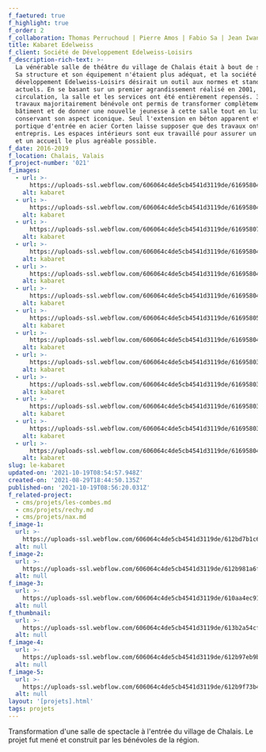 ```yaml
---
f_faetured: true
f_highlight: true
f_order: 2
f_collaboration: Thomas Perruchoud | Pierre Amos | Fabio Sa | Jean Iwanowski | SDE
title: Kabaret Edelweiss
f_client: Société de Développement Edelweiss-Loisirs
f_description-rich-text: >-
  La vénérable salle de théâtre du village de Chalais était à bout de souffle.
  Sa structure et son équipement n'étaient plus adéquat, et la société de
  développement Edelweiss-Loisirs désirait un outil aux normes et standards
  actuels. En se basant sur un premier agrandissement réalisé en 2001, la
  circulation, la salle et les services ont été entièrement repensés. 3 ans de
  travaux majoritairement bénévole ont permis de transformer complètement le
  bâtiment et de donner une nouvelle jeunesse à cette salle tout en lui
  conservant son aspect iconique. Seul l'extension en béton apparent et le
  portique d'entrée en acier Corten laisse supposer que des travaux ont été
  entrepris. Les espaces intérieurs sont eux travaillé pour assurer un confort
  et un accueil le plus agréable possible.
f_date: 2016-2019
f_location: Chalais, Valais
f_project-number: '021'
f_images:
  - url: >-
      https://uploads-ssl.webflow.com/606064c4de5cb4541d3119de/61695804ddfe0a3ecd504ec1_DJI_0269-optimized.jpg
    alt: kabaret
  - url: >-
      https://uploads-ssl.webflow.com/606064c4de5cb4541d3119de/616958047e76a45eab5b4536_DJI_0220-optimized.jpg
    alt: kabaret
  - url: >-
      https://uploads-ssl.webflow.com/606064c4de5cb4541d3119de/616958071d7405b09e8936c3_DJI_0156-optimized.jpg
    alt: kabaret
  - url: >-
      https://uploads-ssl.webflow.com/606064c4de5cb4541d3119de/61695804e847ec32d3d9863b_DJI_0071.jpg
    alt: kabaret
  - url: >-
      https://uploads-ssl.webflow.com/606064c4de5cb4541d3119de/61695804e10708b22062a93f_DJI_0099-optimized.jpg
    alt: kabaret
  - url: >-
      https://uploads-ssl.webflow.com/606064c4de5cb4541d3119de/61695804b4249661008f3bbf_DJI_0151-optimized.jpg
    alt: kabaret
  - url: >-
      https://uploads-ssl.webflow.com/606064c4de5cb4541d3119de/61695805e847ec4b4ed9863c_6-cabaret_situationsplan-optimized.jpg
    alt: kabaret
  - url: >-
      https://uploads-ssl.webflow.com/606064c4de5cb4541d3119de/61695804e085ef2e05b735d0_7-Cabaret_EG-optimized.jpg
    alt: kabaret
  - url: >-
      https://uploads-ssl.webflow.com/606064c4de5cb4541d3119de/6169580300c57d1f52daa483_8-Cabaret_OG-optimized.jpg
    alt: kabaret
  - url: >-
      https://uploads-ssl.webflow.com/606064c4de5cb4541d3119de/616958038c059628101e789a_9-Cabaret_L%C3%A4ngsSchnitt-optimized.jpg
    alt: kabaret
  - url: >-
      https://uploads-ssl.webflow.com/606064c4de5cb4541d3119de/61695803ad884839c752e5fd_11-Cabaret_Querschnitt-optimized.jpg
    alt: kabaret
  - url: >-
      https://uploads-ssl.webflow.com/606064c4de5cb4541d3119de/61695803bc31d73f138e00ec_10-Cabaret_Fassade-optimized.jpg
    alt: kabaret
  - url: >-
      https://uploads-ssl.webflow.com/606064c4de5cb4541d3119de/6169580440840ab5542d1d32_DJI_0243-optimized.jpg
    alt: kabaret
slug: le-kabaret
updated-on: '2021-10-19T08:54:57.948Z'
created-on: '2021-08-29T18:44:50.135Z'
published-on: '2021-10-19T08:56:20.031Z'
f_related-project:
  - cms/projets/les-combes.md
  - cms/projets/rechy.md
  - cms/projets/nax.md
f_image-1:
  url: >-
    https://uploads-ssl.webflow.com/606064c4de5cb4541d3119de/612bd7b1c64ea44dee81c647_7%20Cabaret_EG.png
  alt: null
f_image-2:
  url: >-
    https://uploads-ssl.webflow.com/606064c4de5cb4541d3119de/612b981a6f6663e22237fb3a_DJI_0269.jpg
  alt: null
f_image-3:
  url: >-
    https://uploads-ssl.webflow.com/606064c4de5cb4541d3119de/610aa4ec918aa521a11dbb41_9%20Cabaret_L%C3%A4ngsSchnitt.png
  alt: null
f_thumbnail:
  url: >-
    https://uploads-ssl.webflow.com/606064c4de5cb4541d3119de/613b2a54cfaac7eeca26c4ab_kabaret-thumb.jpg
  alt: null
f_image-4:
  url: >-
    https://uploads-ssl.webflow.com/606064c4de5cb4541d3119de/612b97eb9bf9b636c15eb40e_DJI_0220.jpg
  alt: null
f_image-5:
  url: >-
    https://uploads-ssl.webflow.com/606064c4de5cb4541d3119de/612b9f73b42a1d664e97d251_DJI_0099.jpg
  alt: null
layout: '[projets].html'
tags: projets
---
```


Transformation d'une salle de spectacle à l'entrée du village de Chalais. Le projet fut mené et construit par les bénévoles de la région.
